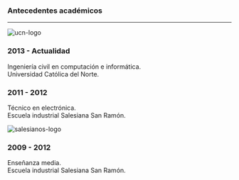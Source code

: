 ### Antecedentes académicos

---

![ucn-logo](https://juanlamas.dev/img/ucn.png "right")

### 2013 - Actualidad

Ingeniería civil en computación e informática.<br/>
Universidad Católica del Norte.


### 2011 - 2012

Técnico en electrónica.<br/>
Escuela industrial Salesiana San Ramón.

![salesianos-logo](https://juanlamas.dev/img/salesianos.png "right")

### 2009 - 2012

Enseñanza media.<br/>
Escuela industrial Salesiana San Ramón.
